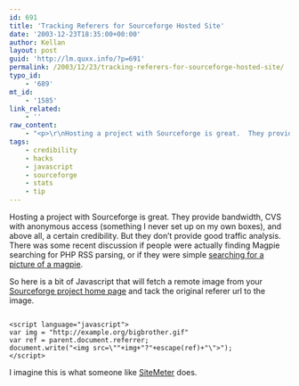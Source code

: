 ```yaml
---
id: 691
title: 'Tracking Referers for Sourceforge Hosted Site'
date: '2003-12-23T18:35:00+00:00'
author: Kellan
layout: post
guid: 'http://lm.quxx.info/?p=691'
permalink: /2003/12/23/tracking-referers-for-sourceforge-hosted-site/
typo_id:
    - '689'
mt_id:
    - '1585'
link_related:
    - ''
raw_content:
    - "<p>\r\nHosting a project with Sourceforge is great.  They provide bandwidth, CVS with anonymous access (something I never set up on my own boxes), and above all, a certain credibility.  But they don\\'t provide good traffic analysis.  There was some recent discussion if people were actually finding Magpie searching for PHP RSS parsing, or if they were simple <a href=\\\"http://images.google.com/images?q=magpie\\\">searching for a picture of a magpie</a>.\r\n</p>\r\n<p>\r\nSo here is a bit of Javascript that will fetch a remote image from your <a href=\\\"http://magpierss.sf.net\\\">Sourceforge project home page</a> and tack the original referer url to the image.\r\n\r\n<pre>\r\n&lt;script language=\\\"javascript\\\"&gt;\r\nvar img = \\\"http://example.org/bigbrother.gif\\\"\r\nvar ref = parent.document.referrer;\r\ndocument.write(\\\"&lt;img src=\\\\\\\"\\\"+img+\\\"?\\\"+escape(ref)+\\\"\\\\\\\"&gt;\\\");\r\n&lt;/script&gt;\r\n\r\n</pre>\r\n\r\nI imagine this is what someone like <a href=\\\"http://sitemeter.com\\\">SiteMeter</a> does.\r\n</p>"
tags:
    - credibility
    - hacks
    - javascript
    - sourceforge
    - stats
    - tip
---
```


Hosting a project with Sourceforge is great. They provide bandwidth, CVS with anonymous access (something I never set up on my own boxes), and above all, a certain credibility. But they don’t provide good traffic analysis. There was some recent discussion if people were actually finding Magpie searching for PHP RSS parsing, or if they were simple [searching for a picture of a magpie](http://images.google.com/images?q=magpie).

So here is a bit of Javascript that will fetch a remote image from your [Sourceforge project home page](http://magpierss.sf.net) and tack the original referer url to the image.

```

<script language="javascript">
var img = "http://example.org/bigbrother.gif"
var ref = parent.document.referrer;
document.write("<img src=\""+img+"?"+escape(ref)+"\">");
</script>

```

I imagine this is what someone like [SiteMeter](http://sitemeter.com) does.